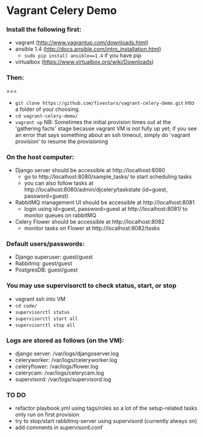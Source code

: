 Vagrant Celery Demo
===================

### Install the following first:
 - vagrant (http://www.vagrantup.com/downloads.html)
 - ansible 1.4 (http://docs.ansible.com/intro_installation.html)  
   - `sudo pip install ansible==1.4` if you have pip
 - virtualbox (https://www.virtualbox.org/wiki/Downloads)

### Then:
===
 - `git clone https://github.com/fivestars/vagrant-celery-demo.git` into a folder of your choosing.
 - `cd vagrant-celery-demo/`
 - `vagrant up`
NB: Sometimes the initial provision times out at the 'gathering facts' stage because vagrant VM is not fully up yet; if you see an error that says something about an ssh timeout, simply do 'vagrant provision' to resume the provisioning

### On the host computer:
 - Django server should be accessible at http://localhost:8080
   - go to http://localhost:8080/sample_tasks/ to start scheduling tasks
   - you can also follow tasks at http://localhost:8080/admin/djcelery/taskstate (id=guest, password=guest)
 - RabbitMQ management UI should be accessible at http://localhost:8081
   - login using id=guest, password=guest at http://localhost:8081/ to monitor queues on rabbitMQ
 - Celery Flower should be accessible at http://localhost:8082
   - monitor tasks on Flower at http://localhost:8082/tasks

### Default users/passwords:
 - Django superuser: guest/guest
 - Rabbitmq: guest/guest
 - PostgresDB: guest/guest

### You may use supervisorctl to check status, start, or stop
 - vagrant ssh into VM
 - `cd code/`
 - `supervisorctl status`
 - `supervisorctl start all`
 - `supervisorctl stop all`

### Logs are stored as follows (on the VM):
 - django server: /var/logs/djangoserver.log
 - celeryworker: /var/logs/celeryworker.log
 - celeryflower: /var/logs/flower.log
 - celerycam: /var/logs/celerycam.log
 - supervisord: /var/logs/supervisord.log

### TO DO
 - refactor playbook.yml using tags/roles so a lot of the setup-related tasks only run on first provision
 - try to stop/start rabbitmq-server using supervisord (currently always on)
 - add comments in supervisord.conf
